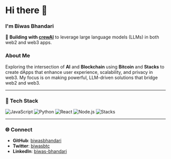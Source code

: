 # Hi there 👋

### I'm Biwas Bhandari

🔹 **Building with [crewAI](https://crew.ai)** to leverage large language models (LLMs) in both web2 and web3 apps.

### About Me
Exploring the intersection of **AI** and **Blockchain** using **Bitcoin** and **Stacks** to create dApps that enhance user experience, scalability, and privacy in web3. My focus is on making powerful, LLM-driven solutions that bridge web2 and web3.

---

### 🔧 Tech Stack
![JavaScript](https://img.shields.io/badge/-JavaScript-F7DF1E?logo=javascript&logoColor=black&style=flat)
![Python](https://img.shields.io/badge/-Python-3776AB?logo=python&logoColor=white&style=flat)
![React](https://img.shields.io/badge/-React-61DAFB?logo=react&logoColor=black&style=flat)
![Node.js](https://img.shields.io/badge/-Node.js-339933?logo=node.js&logoColor=white&style=flat)
![Stacks](https://img.shields.io/badge/-Stacks-5546FF?logo=blockstack&logoColor=white&style=flat)

---

### 🌐 Connect
- **GitHub**: [biwasbhandari](https://github.com/biwasbhandari)
- **Twitter**: [biwasbtc](https://x.com/biwasbtc)
- **LinkedIn**: [biwas-bhandari](https://www.linkedin.com/in/biwas-bhandari/)
